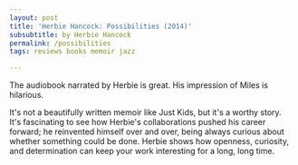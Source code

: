 ```yaml
---
layout: post
title: 'Herbie Hancock: Possibilities (2014)'
subsubtitle: by Herbie Hancock
permalink: /possibilities
tags: reviews books memoir jazz

---
```


The audiobook narrated by Herbie is great.
His impression of Miles is hilarious.
<!--more-->

It's not a beautifully written memoir like Just Kids, but it's a worthy story.
It's fascinating to see how Herbie's collaborations pushed his career forward; he reinvented himself over and over, being always curious about whether something could be done.
Herbie shows how openness, curiosity, and determination can keep your work interesting for a long, long time.